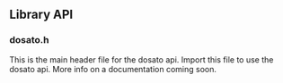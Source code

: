 ## Library API

### dosato.h

This is the main header file for the dosato api. Import this file to use the dosato api. More info on a documentation coming soon.
